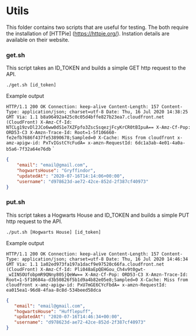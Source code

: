 # Utils
This folder contains two scripts that are useful for testing.  The both require the installation of
[HTTPie] (https://httpie.org/). Instation details are available on their website.

### get.sh

This script takes an ID_TOKEN and builds a simple GET http request to the API.

`./get.sh [id_token]`

Example output

`HTTP/1.1 200 OK
 Connection: keep-alive
 Content-Length: 157
 Content-Type: application/json; charset=utf-8
 Date: Thu, 16 Jul 2020 14:38:25 GMT
 Via: 1.1 b8a96492a425c0c05d4bffe827b23ea7.cloudfront.net (CloudFront)
 X-Amz-Cf-Id: NTCLg19zvDl2JCo6ww0dS1e7XZFpfo3ZscSsqezjFcyKrCR0tBIpuA==
 X-Amz-Cf-Pop: ORD53-C3
 X-Amzn-Trace-Id: Root=1-5f106660-fe2efb7686f437fe53890678;Sampled=0
 X-Cache: Miss from cloudfront
 x-amz-apigw-id: PxTvIGstCYcFudA=
 x-amzn-RequestId: 6dc1a3ab-4e01-4a0a-b5a6-7f32a64e76db`
 `
 ```json
 {
     "email": "email@gmail.com",
     "hogwartsHouse": "Gryffindor",
     "updatedAt": "2020-07-16T14:14:06+00:00",
     "username": "d978623d-ae72-42ce-852d-2f387cf40973"
 }
```

### put.sh

This script takes a Hogwarts House and ID_TOKEN and builds a simple PUT http request to the API.

`./put.sh [Hogwarts House] [id_token]`

Example output

`HTTP/1.1 200 OK
 Connection: keep-alive
 Content-Length: 157
 Content-Type: application/json; charset=utf-8
 Date: Thu, 16 Jul 2020 14:46:34 GMT
 Via: 1.1 1a02ed973fa197a1dacf9e97520c66fa.cloudfront.net (CloudFront)
 X-Amz-Cf-Id: Pli048aEpQEHGou_Ch4v9t0gwt-_wIINSOUfobpmR9QNny80SjQeWw==
 X-Amz-Cf-Pop: ORD53-C3
 X-Amzn-Trace-Id: Root=1-5f10684a-d3b50826f5b1d9a4b82e05e8;Sampled=0
 X-Cache: Miss from cloudfront
 x-amz-apigw-id: PxU7mGE6CYcFbdA=
 x-amzn-RequestId: ea015ea1-96d8-4faa-8c8d-534beed58dca
 `
 ```json
{
    "email": "email@gmail.com",
    "hogwartsHouse": "Hufflepuff",
    "updatedAt": "2020-07-16T14:46:34+00:00",
    "username": "d978623d-ae72-42ce-852d-2f387cf40973"
}
```

